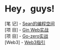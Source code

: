 # Hey，guys!

[笔  记]  -  [Sean的编程空间](https://www.yuque.com/ngyhd/sdqiox)  
[项  目]  -  [Gin Web实战](https://www.yuque.com/ngyhd/sdqiox/iyosrxglvvbm5b36)  
[项  目]  -  [Go-zero实战](https://www.yuque.com/ngyhd/sdqiox/hkcfrvfous3wxu8v)  
[Web3]  -  [Web3指引](https://www.yuque.com/ngyhd/sdqiox/hkcfrvfous3wxu8v)
